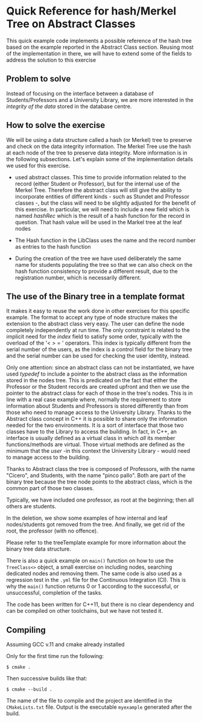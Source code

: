 # Quick Reference for hash/Merkel Tree on Abstract Classes

This quick example code implements a possible reference of the hash tree based on the example reported in the Abstract Class section. Reusing most of the implementation in there, we will have to extend some of the fields to address the solution to this exercise

## Problem to solve

Instead of focusing on the interface between a database of Students/Professors and a University Library, we are more interested in the *integrity of the data* stored in the database centre. 

## How to solve the exercise

We will be using a data structure called a hash (or Merkel) tree to preserve and check on the data integrity information. The Merkel Tree use the hash at each node of the tree to preserve data integrity. More information is in the following subsections. Let's explain some of the implementation details we used for this exercise.

- used abstract classes. This time to provide information related to the record (either Student or Professor), but for the internal use of the Merkel Tree. Therefore the abstract class will still give the ability to incorporate entities of different kinds - such as Stundet and Professor classes -, but the class will need to be slightly adjusted for the benefit of this exercise. In particular, we will need to include a new field which is named _hashRec_ which is the result of a hash function for the record in question. That hash value will be used in the Markel tree at the leaf nodes  

- The Hash function in the LibClass uses the name and the record number as entries to the hash function

- During the creation of the tree we have used deliberately the same name for students populating the tree so that we can also check on the hash function consistency to provide a different result, due to the registration number, which is necessarily different.

## The use of the Binary tree in a template format 

It makes it easy to reuse the work done in other exercises for this specific example. The format to accept any type of node structure makes the extension to the abstract class very easy.  The user can define the node completely independently at run time. The only constraint is related to the implicit need for the _index_ field to satisfy some order, typically with the overload of the '< > = ' operators. This index is typically different from the serial number of the users, as the index is a control field for the binary tree and the serial number can be used for checking the user identity, instead.

Only one attention: since an abstract class can not be instantiated, we have used _typedef_ to include a pointer to the abstract class as the information stored in the nodes tree. This is predicated on the fact that either the Professor or the Student records are created upfront and then we use the pointer to the abstract class for each of those in the tree's nodes. This is in line with a real case example where, normally the requirement to store information about Students and Professors is stored differently than from those who need to manage access to the University Library. Thanks to the Abstract class concept in C++ it is possible to share only the information needed for the two environments. It is a sort of interface that those two classes have to the Library to access the building. In fact, in C++, an interface is usually defined as a virtual class in which *all* its member functions/methods are virtual. Those virtual methods are defined as the minimum that the _user_ -in this context the University Library - would need to manage access to the building.

Thanks to Abstract class the tree is composed of Professors, with the name "Cicero", and Students, with the name "pinco pallo". Both are part of the binary tree because the tree node points to the abstract class, which is the common part of those two classes.

Typically, we have included one professor, as root at the beginning; then all others are students. 

In the deletion, we show some examples of how internal and leaf nodes/students got removed from the tree. And finally, we get rid of the root, the professor (with no offence).

Please refer to the treeTemplate example for more information about the binary tree data structure.


There is also a quick example on `main()` function on how to use the `TreeClass<>` object, a small exercise on including nodes, searching dedicated nodes and removing them. The same code is also used as a regression test in the `.yml` file for the Continuous Integration (CI). This is why the `main()` function returns 0 or 1 according to the successful, or unsuccessful, completion of the tasks.


The code has been written for C++11, but there is no clear dependency and can be compiled on other toolchains, but we have not tested it.



## Compiling
Assuming GCC v.11 and cmake already installed

Only for the first time run the following:

`$ cmake . `

Then successive builds like that:

`$ cmake --build . `

The name of the file to compile and the project are identified in the `CMakeLists.txt` file. 
Output is the executable `myexample` generated after the build.

